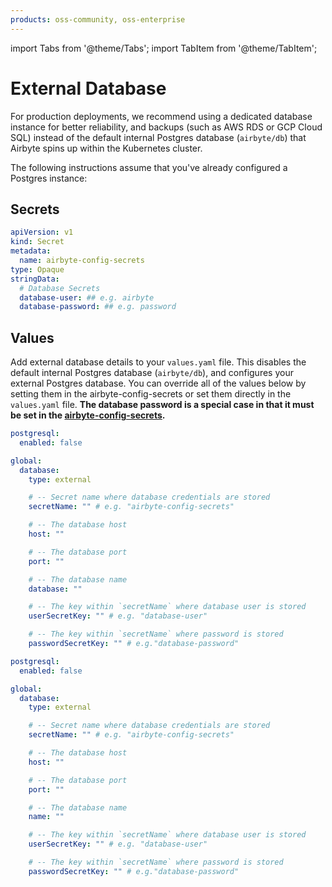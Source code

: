 ```yaml
---
products: oss-community, oss-enterprise
---
```


import Tabs from '@theme/Tabs';
import TabItem from '@theme/TabItem';

# External Database

For production deployments, we recommend using a dedicated database instance for better reliability, and backups (such as AWS RDS or GCP Cloud SQL) instead of the default internal Postgres database (`airbyte/db`) that Airbyte spins up within the Kubernetes cluster.

The following instructions assume that you've already configured a Postgres instance:

## Secrets

```yaml
apiVersion: v1
kind: Secret
metadata:
  name: airbyte-config-secrets
type: Opaque
stringData:
  # Database Secrets
  database-user: ## e.g. airbyte
  database-password: ## e.g. password
```

## Values

Add external database details to your `values.yaml` file. This disables the default internal Postgres database (`airbyte/db`), and configures your external Postgres database. You can override all of the values below by setting them in the airbyte-config-secrets or set them directly in the `values.yaml` file. **The database password is a special case in that it must be set in the [airbyte-config-secrets](#secrets).**

<Tabs groupId="helm-chart-version">
<TabItem value='helm-1' label='Helm chart V1' default>

```yaml title="values.yaml"
postgresql:
  enabled: false

global:
  database:
    type: external

    # -- Secret name where database credentials are stored
    secretName: "" # e.g. "airbyte-config-secrets"

    # -- The database host
    host: ""

    # -- The database port
    port: ""

    # -- The database name
    database: ""

    # -- The key within `secretName` where database user is stored
    userSecretKey: "" # e.g. "database-user"

    # -- The key within `secretName` where password is stored
    passwordSecretKey: "" # e.g."database-password"
```

</TabItem>
<TabItem value='helm-2' label='Helm chart V2' default>

```yaml title="values.yaml"
postgresql:
  enabled: false

global:
  database:
    type: external

    # -- Secret name where database credentials are stored
    secretName: "" # e.g. "airbyte-config-secrets"

    # -- The database host
    host: ""

    # -- The database port
    port: ""

    # -- The database name
    name: ""

    # -- The key within `secretName` where database user is stored
    userSecretKey: "" # e.g. "database-user"

    # -- The key within `secretName` where password is stored
    passwordSecretKey: "" # e.g."database-password"
```

</TabItem>
</Tabs>
